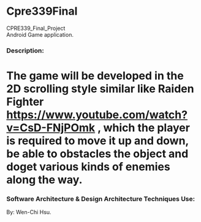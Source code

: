 # Cpre339Final
CPRE339_Final_Project
<br>Android Game application.

### Description:
The game will be developed in the 2D scrolling style similar like Raiden Fighter https://www.youtube.com/watch?v=CsD-FNjPOmk , which the player is required to move it up and down, be able to obstacles the object and doget various kinds of enemies along the way.
=====

### Software Architecture & Design Architecture Techniques Use:
  

By: Wen-Chi Hsu.
